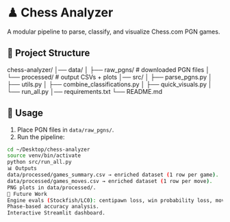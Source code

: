 # ♟ Chess Analyzer

A modular pipeline to parse, classify, and visualize Chess.com PGN games.

## 📂 Project Structure
chess-analyzer/
│── data/
│ ├── raw_pgns/ # downloaded PGN files
│ └── processed/ # output CSVs + plots
│── src/
│ ├── parse_pgns.py
│ ├── utils.py
│ ├── combine_classifications.py
│ ├── quick_visuals.py
│ └── run_all.py
│── requirements.txt
└── README.md

## 🚀 Usage
1. Place PGN files in `data/raw_pgns/`.
2. Run the pipeline:
```bash
cd ~/Desktop/chess-analyzer
source venv/bin/activate
python src/run_all.py
📊 Outputs
data/processed/games_summary.csv → enriched dataset (1 row per game).
data/processed/games_moves.csv → enriched dataset (1 row per move).
PNG plots in data/processed/.
🔧 Future Work
Engine evals (Stockfish/LC0): centipawn loss, win probability loss, move richness.
Phase-based accuracy analysis.
Interactive Streamlit dashboard.
